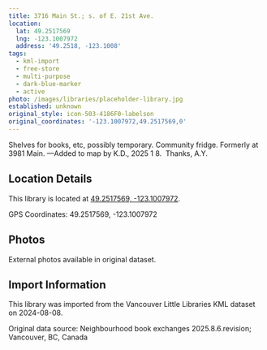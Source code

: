 ```yaml
---
title: 3716 Main St.; s. of E. 21st Ave.
location:
  lat: 49.2517569
  lng: -123.1007972
  address: '49.2518, -123.1008'
tags:
  - kml-import
  - free-store
  - multi-purpose
  - dark-blue-marker
  - active
photo: /images/libraries/placeholder-library.jpg
established: unknown
original_style: icon-503-4186F0-labelson
original_coordinates: '-123.1007972,49.2517569,0'
---
```

Shelves for books, etc, possibly temporary.
 Community fridge. 
Formerly at 3981 Main.
—Added to map by K.D., 2025 1 8.  Thanks, A.Y.

## Location Details

This library is located at [49.2517569, -123.1007972](https://www.google.com/maps?q=49.2517569,-123.1007972).

GPS Coordinates: 49.2517569, -123.1007972

## Photos

External photos available in original dataset.

## Import Information

This library was imported from the Vancouver Little Libraries KML dataset on 2024-08-08.

Original data source: Neighbourhood book exchanges 2025.8.6.revision; Vancouver, BC, Canada
